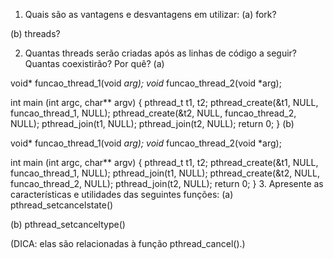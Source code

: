 1. Quais são as vantagens e desvantagens em utilizar:
(a) fork?

(b) threads?

2. Quantas threads serão criadas após as linhas de código a seguir? Quantas coexistirão? Por quê?
(a)

void* funcao_thread_1(void *arg);
void* funcao_thread_2(void *arg);

int main (int argc, char** argv)
{
	pthread_t t1, t2;
	pthread_create(&t1, NULL, funcao_thread_1, NULL);
	pthread_create(&t2, NULL, funcao_thread_2, NULL);
	pthread_join(t1, NULL);
	pthread_join(t2, NULL);
	return 0;
}
(b)

void* funcao_thread_1(void *arg);
void* funcao_thread_2(void *arg);

int main (int argc, char** argv)
{
	pthread_t t1, t2;
	pthread_create(&t1, NULL, funcao_thread_1, NULL);
	pthread_join(t1, NULL);
	pthread_create(&t2, NULL, funcao_thread_2, NULL);
	pthread_join(t2, NULL);
	return 0;
}
3. Apresente as características e utilidades das seguintes funções:
(a) pthread_setcancelstate()

(b) pthread_setcanceltype()

(DICA: elas são relacionadas à função pthread_cancel().)
